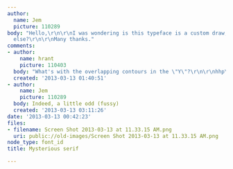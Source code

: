 ```yaml
---
author:
  name: Jem
  picture: 110289
body: "Hello,\r\n\r\nI was wondering is this typeface is a custom draw, \r\nor something
  else?\r\n\r\nMany thanks."
comments:
- author:
    name: hrant
    picture: 110403
  body: "What's with the overlapping contours in the \"Y\"?\r\n\r\nhhp\r\n"
  created: '2013-03-13 01:40:51'
- author:
    name: Jem
    picture: 110289
  body: Indeed, a little odd (fussy)
  created: '2013-03-13 03:11:26'
date: '2013-03-13 00:42:23'
files:
- filename: Screen Shot 2013-03-13 at 11.33.15 AM.png
  uri: public://old-images/Screen Shot 2013-03-13 at 11.33.15 AM.png
node_type: font_id
title: Mysterious serif

---
```

